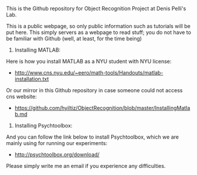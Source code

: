 This is the Github repository for Object Recognition Project at Denis Pelli's Lab.

This is a public webpage, so only public information such as tutorials will be put here. This simply servers as a webpage to read stuff; you do not have to be familiar with Github (well, at least, for the time being)

1. Installing MATLAB:

  Here is how you install MATLAB as a NYU student with NYU license:
   - http://www.cns.nyu.edu/~eero/math-tools/Handouts/matlab-installation.txt

  Or our mirror in this Github repository in case someone could not access cns website:
   - https://github.com/hyiltiz/ObjectRecognition/blob/master/InstallingMatlab.md


1. Installing Psychtoolbox:

  And you can follow the link below to install Psychtoolbox, which we are mainly using for running our experiments:
   - http://psychtoolbox.org/download/


Please simply write me an email if you experience any difficulties.
